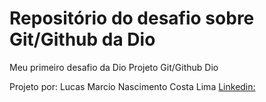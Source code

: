 # Repositório do desafio sobre Git/Github da Dio
Meu primeiro desafio da Dio
Projeto Git/Github Dio

Projeto por: Lucas Marcio Nascimento Costa Lima
[Linkedin:](https://www.linkedin.com/in/lucas-marcio-nascimento-costa-lima-17a921163/)